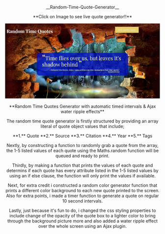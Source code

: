 <p align="center">
__Random-Time-Quote-Generator__
</p>

 <p align="center"> **Click on Image to see live quote generator!!** </p>
<a target="_blank" href=https://randomtimequotegenerator.sarahshelley.x10host.com/><img src="https://github.com/sargef/Random-Time-Quote-Generator/blob/master/images/randomquote.JPG"></a>
<p align="center">
 **Random Time Quotes Generator with automatic timed intervals & Ajax water ripple effects**
</p>
<p align="center">
The random time quote generator is firstly structured by providing an array literal of quote object values that include;
</p>
<p align="center">
**1.** Quote
**2.** Source
**3.** Citation
**4.** Year
**5.** Tags
</p>
<p align="center">
Nextly, by constructing a function to randomly grab a quote from the array, the 1-5 listed values of each quote using the Maths.random function will be queued and ready to print.</p>
<p align="center">
Thirdly, by making a function that prints the values of each quote and determins if each quote has every attribute listed in the 1-5 listed values by using an if else clause, the function will only print the values if available.</p>
<p align="center">
Next, for extra credit i constructed a random color generator function that prints a different color background to each new quote printed to the screen. Also for extra points, i made a timer function to generate a quote on regular 10 second intervals.</p>
<p align="center">
Lastly, just because it's fun to do, i changed the css styling properties to include change of the opacity of the quote box to a lighter color to bring through the background picture more and also added a water ripple effect over the whole screen using an Ajax plugin.
</p>
